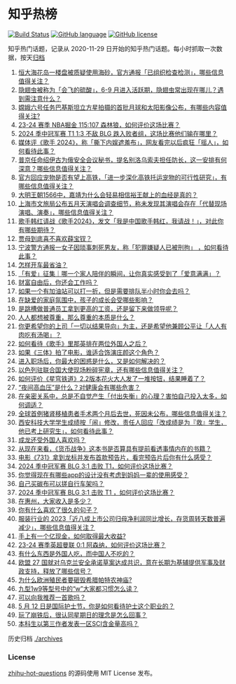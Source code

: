 # 知乎热榜
[![Build Status](https://github.com/ToWeLong/zhihu-hot-questions/workflows/CI/badge.svg)](https://github.com/ToWeLong/zhihu-hot-questions/actions)
[![GitHub language](https://img.shields.io/badge/language-golang-orange.svg)](https://golang.org/)
[![GitHub license](https://img.shields.io/github/license/ToWeLong/zhihu-hot-questions)](https://github.com/ToWeLong/zhihu-hot-questions/blob/main/LICENSE)

知乎热门话题，记录从 2020-11-29 日开始的知乎热门话题。每小时抓取一次数据，按天[归档](./archives)

<!-- BEGIN -->

1. [恒大海花岛一楼盘被质疑使用海砂，官方通报「已组织检查检测」，哪些信息值得关注？](https://www.zhihu.com/question/655784923)
1. [隐翅虫被称为「会飞的硫酸」，6-9 月进入活跃期，隐翅虫常出现在哪儿？遇到需注意什么？](https://www.zhihu.com/question/655778260)
1. [嫦娥六号任务巴基斯坦立方星拍摄的首批月球和太阳影像公布，有哪些内容值得关注?](https://www.zhihu.com/question/655608612)
1. [23-24 赛季 NBA掘金 115:107 森林狼，如何评价这场比赛？](https://www.zhihu.com/question/655836575)
1. [2024 季中冠军赛 T1 1:3 不敌 BLG 跌入败者组，这场比赛他们输在哪里？](https://www.zhihu.com/question/655810273)
1. [媒体评《歌手 2024》，称「撕下内娱遮羞布」，网友看完以后疯狂「摇人」，如何看待此事？](https://www.zhihu.com/question/655776960)
1. [普京任命绍伊古为俄安全会议秘书，提名别洛乌索夫担任防长，这一安排有何深意？哪些信息值得关注？](https://www.zhihu.com/question/655837923)
1. [官方回应宠物是否有望上高铁，「进一步深化高铁托运宠物的可行性研究」，有哪些信息值得关注？](https://www.zhihu.com/question/655670879)
1. [大明王朝1566中，嘉靖为什么会轻易相信裕王献上的血经是真的？](https://www.zhihu.com/question/654161278)
1. [上海市文旅局公布五月天演唱会调查细节，称未发现其演唱会存在「代替现场演唱、演奏」，哪些信息值得关注？](https://www.zhihu.com/question/655743562)
1. [歌手韩红请战《歌手2024》，发文「我是中国歌手韩红，我请战！」，对此你有哪些期待？](https://www.zhihu.com/question/655781317)
1. [贾母到底喜不喜欢薛宝钗？](https://www.zhihu.com/question/289417351)
1. [宁波警方通报一女子因琐事刺死男友，称「犯罪嫌疑人已被刑拘」 ，如何看待此事？](https://www.zhihu.com/question/655770776)
1. [怎样开车最省油？](https://www.zhihu.com/question/655823067)
1. [「有爱」征集｜哪一个家人陪伴的瞬间，让你真实感受到了「爱意满满」？](https://www.zhihu.com/question/655442541)
1. [财富自由后，你还会工作吗？](https://www.zhihu.com/question/655531344)
1. [如果一个有加油站可以打一折，但是需要排队半小时你会去吗？](https://www.zhihu.com/question/655381948)
1. [在缺爱的家庭氛围中，孩子的成长会受哪些影响？](https://www.zhihu.com/question/655611234)
1. [是跳槽做普通员工拿到更高的工资，还是留下来做领导呢？](https://www.zhihu.com/question/655432835)
1. [人人都想被尊重，那么尊重的本质是什么？](https://www.zhihu.com/question/654987050)
1. [你更希望你的上司「一切以结果导向」为主，还是希望他兼顾公平让「人人有肉吃有汤喝」？](https://www.zhihu.com/question/655330335)
1. [如何看待《歌手》里那英排在两位外国人之后？](https://www.zhihu.com/question/655674509)
1. [如果《三体》拍了电影，谁适合饰演庄颜这个角色？](https://www.zhihu.com/question/314658553)
1. [进入职场后，你最大的困惑是什么，又是如何解决的？](https://www.zhihu.com/question/654515079)
1. [以色列驻联合国大使现场粉碎宪章，还有哪些信息值得关注？](https://www.zhihu.com/question/655654080)
1. [如何评价《星穹铁道》2.2版本花火大人发了一堆按钮，结果睡着了？](https://www.zhihu.com/question/655668650)
1. [“夜间高血压”是什么？对健康会有哪些危害？](https://www.zhihu.com/question/655768369)
1. [在亲密关系中，总是不自觉产生「付出失衡」的心理？害怕自己投入太多，如何调适？](https://www.zhihu.com/question/655377107)
1. [全球首例猪肾移植患者手术两个月后去世，死因未公布，哪些信息值得关注？](https://www.zhihu.com/question/655803190)
1. [西安科技大学学生成绩按「闹」修改，责任人回应「改成绩是为『救』学生，他已考上研究生」，如何看待此事？](https://www.zhihu.com/question/655778971)
1. [成龙还受外国人喜欢吗？](https://www.zhihu.com/question/269844267)
1. [从现在来看，《货币战争》这本书是否算具有提前看透事情内在的书籍？](https://www.zhihu.com/question/655492818)
1. [电影《731》拿到龙标并发布首款预告片，看完预告片后你有什么感受？](https://www.zhihu.com/question/655388299)
1. [2024 季中冠军赛 BLG 3:1 击败 T1，如何评价这场比赛？](https://www.zhihu.com/question/655773281)
1. [你觉得现在有哪些app的设计没有考虑到妈妈一辈的使用感受？](https://www.zhihu.com/question/655343234)
1. [自己买碳布可以搓自行车架吗？](https://www.zhihu.com/question/653554453)
1. [2024 季中冠军赛 BLG 3:1 击败 T1 ，如何评价这场比赛？](https://www.zhihu.com/question/655779698)
1. [在惠州，大家收入是多少？](https://www.zhihu.com/question/592787434)
1. [你有什么喜欢了很久的句子？](https://www.zhihu.com/question/655804460)
1. [服装行业的 2023「近八成上市公司归母净利润同比增长，存货周转天数普遍减少」，哪些信息值得关注？](https://www.zhihu.com/question/655752981)
1. [手上有一个亿现金，如何取得最大收益?](https://www.zhihu.com/question/615082031)
1. [23-24 赛季英超曼联 0:1 阿森纳，如何评价这场比赛？](https://www.zhihu.com/question/655809058)
1. [有什么东西是外国人吃，而中国人不吃的？](https://www.zhihu.com/question/314472784)
1. [欧盟 27 国就对乌克兰安全承诺草案达成共识，意在长期为基辅提供军事及财政支持，释放了哪些信号？](https://www.zhihu.com/question/655776660)
1. [为什么欧洲殖民者要砸毁希腊帕特农神庙?](https://www.zhihu.com/question/650973331)
1. [九型1w9等型号中的“w”大家都习惯怎么读？](https://www.zhihu.com/question/655703640)
1. [可以向我推荐一首歌吗？](https://www.zhihu.com/question/655390950)
1. [5 月 12 日是国际护士节，你是如何看待护士这个职业的？](https://www.zhihu.com/question/532424328)
1. [玩了崩铁后，很认同星期日的理念是怎么回事？](https://www.zhihu.com/question/655774001)
1. [本科生以第三作者发表一区SCI含金量高吗？](https://www.zhihu.com/question/639902523)

<!-- END -->

历史归档 [./archives](./archives)


### License
[zhihu-hot-questions](https://github.com/towelong/zhihu-hot-questions) 的源码使用 MIT License 发布。